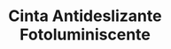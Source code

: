 ---
title: "Cinta Antideslizante Fotoluminiscente"
description: "Seguridad y Visibilidad en la Oscuridad"
line: "Línea de demarcación y señalización"
main:
  id: 303 # ID único para este producto
  content: |
    Presentamos nuestra **Cinta Antideslizante Fotoluminiscente** – la solución de seguridad que brilla en la oscuridad. Este producto innovador, parte de nuestra **Línea de Demarcación y Señalización**, combina una superficie antideslizante de alta tracción con propiedades que la hacen visible en condiciones de baja luz o cortes de energía, siendo fundamental para la seguridad en rutas de evacuación o escaleras.

  imgCard: "@/images/products/c-03.avif"
  imgMain: "@/images/products/c-03.avif"
  imgAlt: "Cinta Antideslizante Fotoluminiscente"
tabs:
  - id: "tabs-with-card-item-1"
    dataTab: "#tabs-with-card-1"
    title: "Descripción"
  - id: "tabs-with-card-item-2"
    dataTab: "#tabs-with-card-2"
    title: "Especificaciones Técnicas y Precio"
  - id: "tabs-with-card-item-3"
    dataTab: "#tabs-with-card-3"
    title: "Aplicaciones y Beneficios"
longDescription:
  title: "Guía Segura Incluso sin Luz"
  subTitle: |
    Nuestra Cinta Antideslizante Fotoluminiscente es indispensable en cualquier entorno que requiera una señalización de seguridad clara y una prevención de caídas efectiva, especialmente en situaciones de emergencia. Se carga con la luz ambiental y emite un brillo que guía y advierte, contribuyendo a la evacuación segura y a la reducción de accidentes en la oscuridad.
  btnTitle: "Contacta para una solución de seguridad luminosa"
  btnURL: "#"
descriptionList:
  - title: "Doble Función de Seguridad"
    subTitle: "Ofrece tracción antideslizante para prevenir resbalones y brillosidad en la oscuridad para guiar y alertar."
  - title: "Autocargable"
    subTitle: "Absorbe la luz natural o artificial y la emite progresivamente en la oscuridad sin necesidad de energía externa."
  - title: "Fácil Instalación y Durabilidad"
    subTitle: "Adhesivo de fuerte agarre y resistencia a la abrasión, apta para uso en interiores y exteriores."
specificationsLeft:
  - title: "Precio"
    subTitle: "$40.000"
  - title: "Material"
    subTitle: "Fabricada con base de PVC o PET y capa fotoluminiscente con partículas abrasivas de óxido de aluminio."
  - title: "Ancho Disponible"
    subTitle: "Generalmente disponible en anchos estándar (ej. 2.5 cm, 5 cm) para diversas aplicaciones."
  - title: "Longitud del Rollo"
    subTitle: "Rollos de longitud estándar (ej. 5 metros, 10 metros)."
  - title: "Brillo Fotoluminiscente"
    subTitle: "Cumple con estándares de luminancia (ej. ISO 16069, DIN 67510), visible por varias horas en la oscuridad."
tableData:
  - feature: ["Especificación", "Valor"]
    description:
      - ["Tipo de Adhesivo", "Acrílico de alta resistencia"]
      - ["Grosor (mm)", "[Especificar Grosor]"]
      - ["Duración del Brillo", "Variable (ej. hasta 6-8 horas)"]
      - ["Uso Recomendado", "Rutas de evacuación, Escaleras, Áreas con poca luz"]
      - ["Precio (COP)", "$40.000"]
blueprints:
  first: "@/images/products/c-03.avif"
  second: "@/images/products/c-03.avif"
---